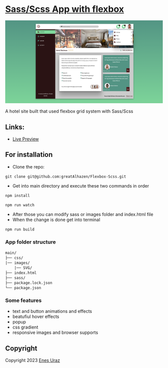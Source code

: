 # [Sass/Scss App with flexbox](https://greatalhazen.github.io/Flexbox-Scss/)

![alt text](images/site.png?raw=true "Awesome sass/scss flexbox App")

A hotel site built that used flexbox grid system with Sass/Scss

## Links:

+ [Live Preview](https://greatalhazen.github.io/Flexbox-Scss/)

## For installation

- Clone the repo: 

```
git clone git@github.com:greatAlhazen/Flexbox-Scss.git
```

- Get into main directory and execute these two commands in order

```
npm install
```

```
npm run watch
```

- After those you can modify sass or images folder and index.html file
- When the change is done get into terminal

```
npm run build
```

### App folder structure

```
main/
├── css/     
|── images/
    |── SVG/
├── index.html
├── sass/
├── package.lock.json
└── package.json
```

### Some features

- text and button animations and effects
- beatufiul hover effects
- popup
- css gradient
- responsive images and browser supports

## Copyright

Copyright 2023 [Enes Uraz](https://github.com/greatAlhazen)
